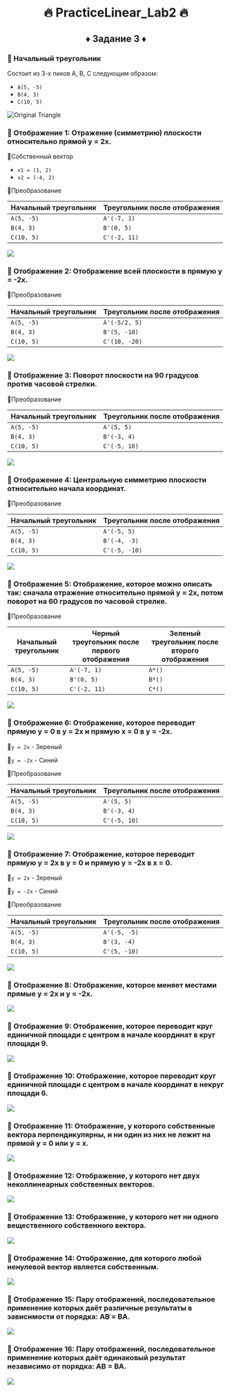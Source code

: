 
# <center>🔥  PracticeLinear_Lab2  🔥</center>

## <center>♦️  Задание 3  ♦️</center>


### 💠 Начальный треугольник
Состоит из 3-х пиков A, B, C следующим образом:
- `A(5, -5)`
- `B(4, 3)`
- `C(10, 5)`

![Original Triangle](Images/part_0.png)

### 💠 Отображение 1: Отражение (симметрию) плоскости относительно прямой y = 2x.
🔸Cобственный вектор
-  `v1 = (1, 2)` 
- `v2 = (-4, 2)`

🔸Преобразование

| Начальный треугольник | Треугольник после отображения |
|------------|------|
| `A(5, -5)` | `A'(-7, 1)` |
| `B(4, 3)`  | `B'(0, 5)`  |
| `C(10, 5)` | `C'(-2, 11)`|

![](Images/part_1.png)

### 💠  Отображение 2: Отображение всей плоскости в прямую y = -2x.
🔸Преобразование

| Начальный треугольник | Треугольник после отображения |
|------------|------|
| `A(5, -5)` | `A'(-5/2, 5)` |
| `B(4, 3)`  | `B'(5, -10)`  |
| `C(10, 5)` | `C'(10, -20)` |

![](Images/part_2.png)

### 💠 Отображение 3: Поворот плоскости на 90 градусов против часовой стрелки.
🔸Преобразование

| Начальный треугольник | Треугольник после отображения |
|------------|------|
| `A(5, -5)` | `A'(5, 5)`   |
| `B(4, 3)`  | `B'(-3, 4)`  |
| `C(10, 5)` | `C'(-5, 10)` |

![](Images/part_3.png)

### 💠 Отображение 4: Центральную симметрию плоскости относительно начала координат.
🔸Преобразование

| Начальный треугольник | Треугольник после отображения |
|------------|------|
| `A(5, -5)` | `A'(-5, 5)`   |
| `B(4, 3)`  | `B'(-4, -3)`  |
| `C(10, 5)` | `C'(-5, -10)` |

![](Images/part_4.png)

### 💠 Отображение 5: Отображение, которое можно описать так: сначала отражение относительно прямой y = 2x, потом поворот на 60 градусов по часовой стрелке.
🔸Преобразование

| Начальный треугольник | Черный треугольник после первого отображения | Зеленый треугольник после второго отображения|
|------------|------|------|
| `A(5, -5)` | `A'(-7, 1)`  | `A*() `|
| `B(4, 3)`  | `B'(0, 5)`   | `B*()` |
| `C(10, 5)` | `C'(-2, 11)` | `C*()` |

![](Images/part_5.png)

### 💠 Отображение 6: Отображение, которое переводит прямую y = 0 в y = 2x и прямую x = 0 в y = -2x.
🔸`y = 2x` - Зереный 

🔸`y = -2x` - Синий 

🔸Преобразование

| Начальный треугольник | Треугольник после отображения |
|------------|------|
| `A(5, -5)` | `A'(5, 5)`   |
| `B(4, 3)`  | `B'(-3, 4)`  |
| `C(10, 5)` | `C'(-5, 10)` |

![](Images/part_6.png)

### 💠 Отображение 7: Отображение, которое переводит прямую y = 2x в y = 0 и прямую y = -2x в x = 0.
🔸`y = 2x` - Зереный 

🔸`y = -2x` - Синий 

🔸Преобразование

| Начальный треугольник | Треугольник после отображения |
|------------|------|
| `A(5, -5)` | `A'(-5, -5)` |
| `B(4, 3)`  | `B'(3, -4)`  |
| `C(10, 5)` | `C'(5, -10)` |

![](Images/part_7.png)

### 💠 Отображение 8: Отображение, которое меняет местами прямые y = 2x и y = -2x.


![](Images/part_8.png)

### 💠 Отображение 9: Отображение, которое переводит круг единичной площади с центром в начале координат в круг площади 9.


![](Images/part_9.png)

### 💠 Отображение 10: Отображение, которое переводит круг единичной площади с центром в начале координат в некруг площади 6.


![](Images/part_10.png)

### 💠 Отображение 11: Отображение, у которого собственные вектора перпендикулярны, и ни один из них не лежит на прямой y = 0 или y = x.


![](Images/part_11.png)

### 💠 Отображение 12: Отображение, у которого нет двух неколлинеарных собственных векторов.


![](Images/part_12.png)

### 💠 Отображение 13: Отображение, у которого нет ни одного вещественного собственного вектора.


![](Images/part_13.png)

### 💠 Отображение 14: Отображение, для которого любой ненулевой вектор является собственным.


![](Images/part_14.png)

### 💠 Отображение 15: Пару отображений, последовательное применение которых даёт различные результаты в зависимости от порядка: AB ̸= BA.


![](Images/part_15.png)

### 💠 Отображение 16: Пару отображений, последовательное применение которых даёт одинаковый результат независимо от порядка: AB = BA.


![](Images/part_16.png)
